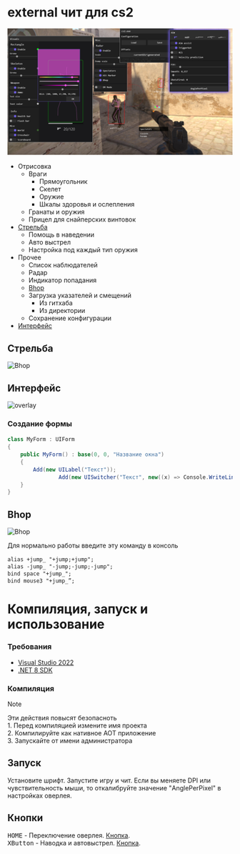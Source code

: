 ﻿# external чит для cs2

![preview](cs2/Content/preview.jpg)

+ Отрисовка
	- Враги
		* Прямоугольник
		* Скелет
		* Оружие
		* Шкалы здоровья и ослепления
	- Гранаты и оружия
	- Прицел для снайперских винтовок
+ [Стрельба](#Стрельба)
	- Помощь в наведении
	- Авто выстрел
	- Настройка под каждый тип оружия
+ Прочее
	- Список наблюдателей
	- Радар
	- Индикатор попадания
	- [Bhop](#Bhop)
	- Загрузка указателей и смещений
		* Из гитхаба
		* Из директории
	- Сохранение конфигурации
+ [Интерфейс](#UI)

## Стрельба

![Bhop](cs2/Content/aim.gif)

## Интерфейс <a name="UI"></a>

![overlay](cs2/Content/overlay.gif)

### Создание формы

```cs
class MyForm : UIForm
{
	public MyForm() : base(0, 0, "Название окна")
	{
		Add(new UILabel("Текст"));
            	Add(new UISwitcher("Текст", new((x) => Console.WriteLine($"Значение: ${x}"))));
	}
}
```

## Bhop

![Bhop](cs2/Content/bhop.gif)

Для нормально работы введите эту команду в консоль

```
alias +jump_ "+jump;+jump";
alias -jump_ "-jump;-jump;-jump";
bind space "+jump_";
bind mouse3 "+jump_”;
```

# Компиляция, запуск и использование

### Требования

+ <a href="https://visualstudio.microsoft.com/ru/">Visual Studio 2022</a>
+ <a href="https://dotnet.microsoft.com/en-us/download">.NET 8 SDK</a>

### Компиляция

> [!NOTE]
> Эти действия повысят безопасноть<br>1. Перед компиляцией измените имя проекта<br>2. Компилируйте как нативное AOT приложение<br>3. Запускайте от имени администратора

## Запуск
Установите <a>шрифт</a>. Запустите игру и чит.
Если вы меняете DPI или чувствительность мыши, то откалибруйте значение "AnglePerPixel" в настройках оверлея. 

## Кнопки

<kbd>HOME</kbd> - Переключение оверлея. <a href="https://github.com/blyatArtem/cs2/blob/10b4a5e381c1ec4ff872da02e76b8fb10cd5c11c/cs2/GameOverlay/Overlay.cs#L245">Кнопка</a>.<br>
<kbd>XButton</kbd> - Наводка и автовыстрел. <a href="https://github.com/blyatArtem/cs2/blob/10b4a5e381c1ec4ff872da02e76b8fb10cd5c11c/cs2/Game/Features/AimAssist.cs#L367">Кнопка</a>.<br>
